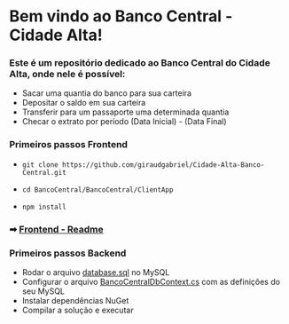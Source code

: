# Bem vindo ao Banco Central - Cidade Alta!

### Este é um repositório dedicado ao Banco Central do Cidade Alta, onde nele é possível:
- Sacar uma quantia do banco para sua carteira
- Depositar o saldo em sua carteira
- Transferir para um passaporte uma determinada quantia
- Checar o extrato por período (Data Inicial) - (Data Final)

### Primeiros passos Frontend

- ```git clone https://github.com/giraudgabriel/Cidade-Alta-Banco-Central.git ```

- ```cd BancoCentral/BancoCentral/ClientApp ```

- ```npm install ```

### ➡ [Frontend - Readme](https://github.com/giraudgabriel/Cidade-Alta-Banco-Central/blob/master/BancoCentral/ClientApp/README.md)

### Primeiros passos Backend

- Rodar o arquivo [database.sql](https://github.com/giraudgabriel/Cidade-Alta-Banco-Central/blob/master/database.sql) no MySQL
- Configurar o arquivo [BancoCentralDbContext.cs](https://github.com/giraudgabriel/Cidade-Alta-Banco-Central/blob/master/BancoCentral.Infra/ORM/Contexts/BancoCentralDbContext.cs) com as definições do seu MySQL
- Instalar dependências NuGet
- Compilar a solução e executar 
